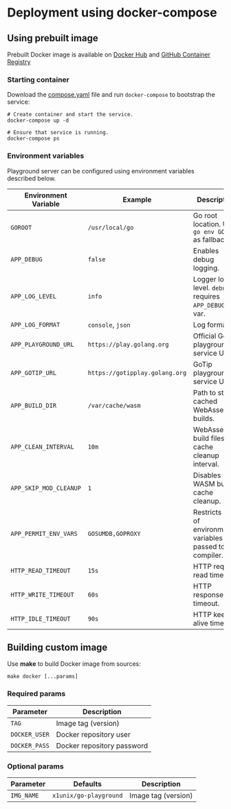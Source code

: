 # Deployment using docker-compose

## Using prebuilt image

Prebuilt Docker image is available on [Docker Hub](https://hub.docker.com/r/x1unix/go-playground) and [GitHub Container Registry](https://github.com/x1unix/go-playground/pkgs/container/go-playground%2Fgo-playground)

### Starting container

Download the [compose.yaml](./compose.yaml) file and run `docker-compose` to bootstrap the service:

```shell
# Create container and start the service.
docker-compose up -d

# Ensure that service is running.
docker-compose ps
```

### Environment variables

Playground server can be configured using environment variables described below.

| Environment Variable   | Example                        | Description                                                    |
|------------------------|--------------------------------|----------------------------------------------------------------|
| `GOROOT`               | `/usr/local/go`                | Go root location. Uses `go env GOROOT` as fallback.            |
| `APP_DEBUG`            | `false`                        | Enables debug logging.                                         |
| `APP_LOG_LEVEL`        | `info`                         | Logger log level. `debug` requires `APP_DEBUG` env var.        |
| `APP_LOG_FORMAT`       | `console`, `json`              | Log format                                                     | 
| `APP_PLAYGROUND_URL`   | `https://play.golang.org`      | Official Go playground service URL.                            |
| `APP_GOTIP_URL`        | `https://gotipplay.golang.org` | GoTip playground service URL.                                  |
| `APP_BUILD_DIR`        | `/var/cache/wasm`              | Path to store cached WebAssembly builds.                       |
| `APP_CLEAN_INTERVAL`   | `10m`                          | WebAssembly build files cache cleanup interval.                |
| `APP_SKIP_MOD_CLEANUP` | `1`                            | Disables WASM builds cache cleanup.                            |
| `APP_PERMIT_ENV_VARS`  | `GOSUMDB,GOPROXY`              | Restricts list of environment variables passed to Go compiler. |
| `HTTP_READ_TIMEOUT`    | `15s`                          | HTTP request read timeout.                                     |
| `HTTP_WRITE_TIMEOUT`   | `60s`                          | HTTP response timeout.                                         |
| `HTTP_IDLE_TIMEOUT`    | `90s`                          | HTTP keep alive timeout.                                       |

## Building custom image

Use **make** to build Docker image from sources:

```shell
make docker [...params]
```

### Required params

| Parameter     | Description                |
|---------------|----------------------------|
| `TAG`         | Image tag (version)        |
| `DOCKER_USER` | Docker repository user     |
| `DOCKER_PASS` | Docker repository password |

### Optional params

| Parameter  | Defaults               | Description         |
|------------|------------------------|---------------------|
| `IMG_NAME` | `x1unix/go-playground` | Image tag (version) |
